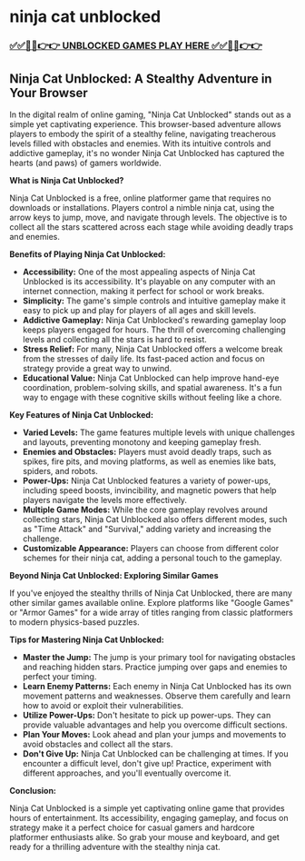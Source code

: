 # ninja cat unblocked

### [✅✅🔴🔴👉👉 UNBLOCKED GAMES PLAY HERE ✅✅🔴🔴👉👉](https://topstoryindia.com)

## Ninja Cat Unblocked: A Stealthy Adventure in Your Browser

In the digital realm of online gaming, "Ninja Cat Unblocked" stands out as a simple yet captivating experience. This browser-based adventure allows players to embody the spirit of a stealthy feline, navigating treacherous levels filled with obstacles and enemies. With its intuitive controls and addictive gameplay, it's no wonder Ninja Cat Unblocked has captured the hearts (and paws) of gamers worldwide.

**What is Ninja Cat Unblocked?**

Ninja Cat Unblocked is a free, online platformer game that requires no downloads or installations.  Players control a nimble ninja cat, using the arrow keys to jump, move, and navigate through levels. The objective is to collect all the stars scattered across each stage while avoiding deadly traps and enemies.

**Benefits of Playing Ninja Cat Unblocked:**

* **Accessibility:** One of the most appealing aspects of Ninja Cat Unblocked is its accessibility. It's playable on any computer with an internet connection, making it perfect for school or work breaks.
* **Simplicity:** The game's simple controls and intuitive gameplay make it easy to pick up and play for players of all ages and skill levels.
* **Addictive Gameplay:** Ninja Cat Unblocked's rewarding gameplay loop keeps players engaged for hours. The thrill of overcoming challenging levels and collecting all the stars is hard to resist.
* **Stress Relief:** For many, Ninja Cat Unblocked offers a welcome break from the stresses of daily life. Its fast-paced action and focus on strategy provide a great way to unwind.
* **Educational Value:** Ninja Cat Unblocked can help improve hand-eye coordination, problem-solving skills, and spatial awareness. It's a fun way to engage with these cognitive skills without feeling like a chore.

**Key Features of Ninja Cat Unblocked:**

* **Varied Levels:** The game features multiple levels with unique challenges and layouts, preventing monotony and keeping gameplay fresh.
* **Enemies and Obstacles:** Players must avoid deadly traps, such as spikes, fire pits, and moving platforms, as well as enemies like bats, spiders, and robots.
* **Power-Ups:** Ninja Cat Unblocked features a variety of power-ups, including speed boosts, invincibility, and magnetic powers that help players navigate the levels more effectively.
* **Multiple Game Modes:** While the core gameplay revolves around collecting stars, Ninja Cat Unblocked also offers different modes, such as "Time Attack" and "Survival," adding variety and increasing the challenge.
* **Customizable Appearance:** Players can choose from different color schemes for their ninja cat, adding a personal touch to the gameplay.

**Beyond Ninja Cat Unblocked: Exploring Similar Games**

If you've enjoyed the stealthy thrills of Ninja Cat Unblocked, there are many other similar games available online. Explore platforms like "Google Games" or "Armor Games" for a wide array of titles ranging from classic platformers to modern physics-based puzzles. 

**Tips for Mastering Ninja Cat Unblocked:**

* **Master the Jump:**  The jump is your primary tool for navigating obstacles and reaching hidden stars. Practice jumping over gaps and enemies to perfect your timing.
* **Learn Enemy Patterns:**  Each enemy in Ninja Cat Unblocked has its own movement patterns and weaknesses. Observe them carefully and learn how to avoid or exploit their vulnerabilities.
* **Utilize Power-Ups:** Don't hesitate to pick up power-ups. They can provide valuable advantages and help you overcome difficult sections.
* **Plan Your Moves:** Look ahead and plan your jumps and movements to avoid obstacles and collect all the stars.
* **Don't Give Up:**  Ninja Cat Unblocked can be challenging at times. If you encounter a difficult level, don't give up! Practice, experiment with different approaches, and you'll eventually overcome it.

**Conclusion:**

Ninja Cat Unblocked is a simple yet captivating online game that provides hours of entertainment. Its accessibility, engaging gameplay, and focus on strategy make it a perfect choice for casual gamers and hardcore platformer enthusiasts alike.  So grab your mouse and keyboard, and get ready for a thrilling adventure with the stealthy ninja cat. 
